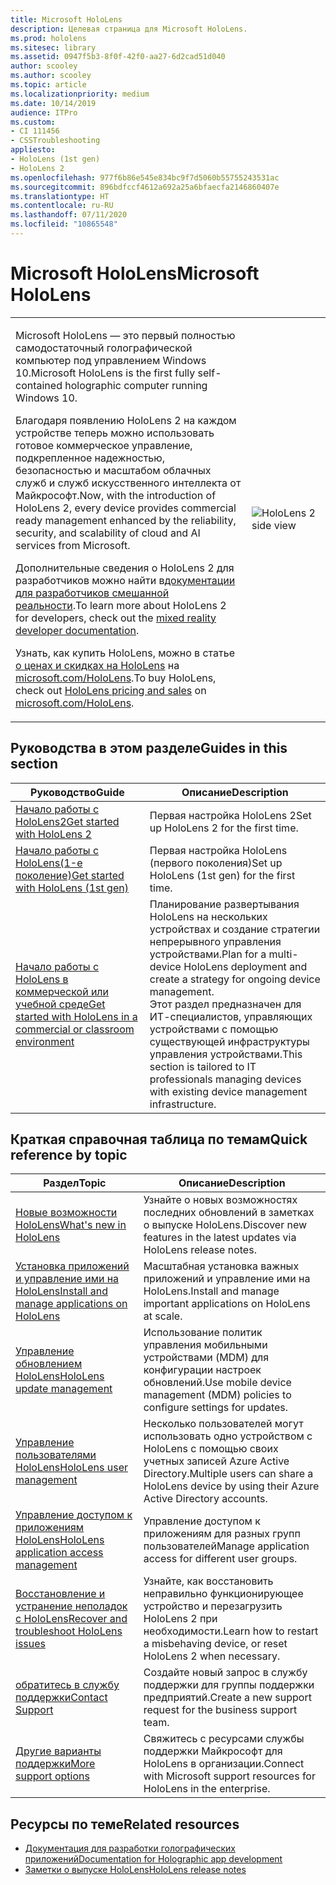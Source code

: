 ```yaml
---
title: Microsoft HoloLens
description: Целевая страница для Microsoft HoloLens.
ms.prod: hololens
ms.sitesec: library
ms.assetid: 0947f5b3-8f0f-42f0-aa27-6d2cad51d040
author: scooley
ms.author: scooley
ms.topic: article
ms.localizationpriority: medium
ms.date: 10/14/2019
audience: ITPro
ms.custom:
- CI 111456
- CSSTroubleshooting
appliesto:
- HoloLens (1st gen)
- HoloLens 2
ms.openlocfilehash: 977f6b86e545e834bc9f7d5060b55755243531ac
ms.sourcegitcommit: 896bdfccf4612a692a25a6bfaecfa2146860407e
ms.translationtype: HT
ms.contentlocale: ru-RU
ms.lasthandoff: 07/11/2020
ms.locfileid: "10865548"
---
```

# <span data-ttu-id="f6092-103">Microsoft HoloLens</span><span class="sxs-lookup"><span data-stu-id="f6092-103">Microsoft HoloLens</span></span>

<table><tbody>
<tr><td style="border: 0px;width: 75%;valign= top">
<p><span data-ttu-id="f6092-104">Microsoft HoloLens — это первый полностью самодостаточный голографической компьютер под управлением Windows 10.</span><span class="sxs-lookup"><span data-stu-id="f6092-104">Microsoft HoloLens is the first fully self-contained holographic computer running Windows 10.</span></span></p>

<p><span data-ttu-id="f6092-105">Благодаря появлению HoloLens 2 на каждом устройстве теперь можно использовать готовое коммерческое управление, подкрепленное надежностью, безопасностью и масштабом облачных служб и служб искусственного интеллекта от Майкрософт.</span><span class="sxs-lookup"><span data-stu-id="f6092-105">Now, with the introduction of HoloLens 2, every device provides commercial ready management enhanced by the reliability, security, and scalability of cloud and AI services from Microsoft.</span></span></p>

<p><span data-ttu-id="f6092-106">Дополнительные сведения о HoloLens 2 для разработчиков можно найти в<a href="https://docs.microsoft.com/windows/mixed-reality/">документации для разработчиков смешанной реальности</a>.</span><span class="sxs-lookup"><span data-stu-id="f6092-106">To learn more about HoloLens 2 for developers, check out the <a href="https://docs.microsoft.com/windows/mixed-reality/">mixed reality developer documentation</a>.</span></span></p>

<p><span data-ttu-id="f6092-107">Узнать, как купить HoloLens, можно в статье <a href="https://www.microsoft.com/hololens/buy">о ценах и скидках на HoloLens</a> на <a href="https://www.microsoft.com/hololens">microsoft.com/HoloLens</a>.</span><span class="sxs-lookup"><span data-stu-id="f6092-107">To buy HoloLens, check out <a href="https://www.microsoft.com/hololens/buy">HoloLens pricing and sales</a> on <a href="https://www.microsoft.com/hololens">microsoft.com/HoloLens</a>.</span></span></p>
</td>

<td align="left" style="border: 0px"><img alt="HoloLens 2 side view" src="images/hololens2-side-render-xs.png"/></td></tr>
</tbody></table>

## <span data-ttu-id="f6092-108">Руководства в этом разделе</span><span class="sxs-lookup"><span data-stu-id="f6092-108">Guides in this section</span></span>

| <span data-ttu-id="f6092-109">Руководство</span><span class="sxs-lookup"><span data-stu-id="f6092-109">Guide</span></span> | <span data-ttu-id="f6092-110">Описание</span><span class="sxs-lookup"><span data-stu-id="f6092-110">Description</span></span> |
| --- | --- |
| [<span data-ttu-id="f6092-111">Начало работы с HoloLens2</span><span class="sxs-lookup"><span data-stu-id="f6092-111">Get started with HoloLens 2</span></span>](hololens2-setup.md) | <span data-ttu-id="f6092-112">Первая настройка HoloLens 2</span><span class="sxs-lookup"><span data-stu-id="f6092-112">Set up HoloLens 2 for the first time.</span></span>  |
| [<span data-ttu-id="f6092-113">Начало работы с HoloLens(1-е поколение)</span><span class="sxs-lookup"><span data-stu-id="f6092-113">Get started with HoloLens (1st gen)</span></span>](hololens1-setup.md) | <span data-ttu-id="f6092-114">Первая настройка HoloLens (первого поколения)</span><span class="sxs-lookup"><span data-stu-id="f6092-114">Set up HoloLens (1st gen) for the first time.</span></span>  |
| [<span data-ttu-id="f6092-115">Начало работы с HoloLens в коммерческой или учебной среде</span><span class="sxs-lookup"><span data-stu-id="f6092-115">Get started with HoloLens in a commercial or classroom environment</span></span>](hololens-requirements.md) | <span data-ttu-id="f6092-116">Планирование развертывания HoloLens на нескольких устройствах и создание стратегии непрерывного управления устройствами.</span><span class="sxs-lookup"><span data-stu-id="f6092-116">Plan for a multi-device HoloLens deployment and create a strategy for ongoing device management.</span></span></br><span data-ttu-id="f6092-117">Этот раздел предназначен для ИТ-специалистов, управляющих устройствами с помощью существующей инфраструктуры управления устройствами.</span><span class="sxs-lookup"><span data-stu-id="f6092-117">This section is tailored to IT professionals managing devices with existing device management infrastructure.</span></span>  |

## <span data-ttu-id="f6092-118">Краткая справочная таблица по темам</span><span class="sxs-lookup"><span data-stu-id="f6092-118">Quick reference by topic</span></span>

| <span data-ttu-id="f6092-119">Раздел</span><span class="sxs-lookup"><span data-stu-id="f6092-119">Topic</span></span> | <span data-ttu-id="f6092-120">Описание</span><span class="sxs-lookup"><span data-stu-id="f6092-120">Description</span></span> |
| --- | --- |
| [<span data-ttu-id="f6092-121">Новые возможности HoloLens</span><span class="sxs-lookup"><span data-stu-id="f6092-121">What's new in HoloLens</span></span>](hololens-whats-new.md) | <span data-ttu-id="f6092-122">Узнайте о новых возможностях последних обновлений в заметках о выпуске HoloLens.</span><span class="sxs-lookup"><span data-stu-id="f6092-122">Discover new features in the latest updates via HoloLens release notes.</span></span> |
| [<span data-ttu-id="f6092-123">Установка приложений и управление ими на HoloLens</span><span class="sxs-lookup"><span data-stu-id="f6092-123">Install and manage applications on HoloLens</span></span>](hololens-install-apps.md) | <span data-ttu-id="f6092-124">Масштабная установка важных приложений и управление ими на HoloLens.</span><span class="sxs-lookup"><span data-stu-id="f6092-124">Install and manage important applications on HoloLens at scale.</span></span> |
| [<span data-ttu-id="f6092-125">Управление обновлением HoloLens</span><span class="sxs-lookup"><span data-stu-id="f6092-125">HoloLens update management</span></span>](hololens-updates.md) | <span data-ttu-id="f6092-126">Использование политик управления мобильными устройствами (MDM) для конфигурации настроек обновлений.</span><span class="sxs-lookup"><span data-stu-id="f6092-126">Use mobile device management (MDM) policies to configure settings for updates.</span></span> |
| [<span data-ttu-id="f6092-127">Управление пользователями HoloLens</span><span class="sxs-lookup"><span data-stu-id="f6092-127">HoloLens user management</span></span>](hololens-multiple-users.md) | <span data-ttu-id="f6092-128">Несколько пользователей могут использовать одно устройством с HoloLens с помощью своих учетных записей Azure Active Directory.</span><span class="sxs-lookup"><span data-stu-id="f6092-128">Multiple users can share a HoloLens device by using their Azure Active Directory accounts.</span></span> |
| [<span data-ttu-id="f6092-129">Управление доступом к приложениям HoloLens</span><span class="sxs-lookup"><span data-stu-id="f6092-129">HoloLens application access management</span></span>](hololens-kiosk.md) | <span data-ttu-id="f6092-130">Управление доступом к приложениям для разных групп пользователей</span><span class="sxs-lookup"><span data-stu-id="f6092-130">Manage application access for different user groups.</span></span>  |
| [<span data-ttu-id="f6092-131">Восстановление и устранение неполадок с HoloLens</span><span class="sxs-lookup"><span data-stu-id="f6092-131">Recover and troubleshoot HoloLens issues</span></span>](hololens-recovery.md) |  <span data-ttu-id="f6092-132">Узнайте, как восстановить неправильно функционирующее устройство и перезагрузить HoloLens 2 при необходимости.</span><span class="sxs-lookup"><span data-stu-id="f6092-132">Learn how to restart a misbehaving device, or reset HoloLens 2 when necessary.</span></span> |
| [<span data-ttu-id="f6092-133">обратитесь в службу поддержки</span><span class="sxs-lookup"><span data-stu-id="f6092-133">Contact Support</span></span>](https://support.microsoft.com/supportforbusiness/productselection?sapid=e9391227-fa6d-927b-0fff-f96288631b8f) | <span data-ttu-id="f6092-134">Создайте новый запрос в службу поддержки для группы поддержки предприятий.</span><span class="sxs-lookup"><span data-stu-id="f6092-134">Create a new support request for the business support team.</span></span> | 
| [<span data-ttu-id="f6092-135">Другие варианты поддержки</span><span class="sxs-lookup"><span data-stu-id="f6092-135">More support options</span></span>](https://support.microsoft.com/products/hololens) | <span data-ttu-id="f6092-136">Свяжитесь с ресурсами службы поддержки Майкрософт для HoloLens в организации.</span><span class="sxs-lookup"><span data-stu-id="f6092-136">Connect with Microsoft support resources for HoloLens in the enterprise.</span></span> |

## <span data-ttu-id="f6092-137">Ресурсы по теме</span><span class="sxs-lookup"><span data-stu-id="f6092-137">Related resources</span></span>

* [<span data-ttu-id="f6092-138">Документация для разработки голографических приложений</span><span class="sxs-lookup"><span data-stu-id="f6092-138">Documentation for Holographic app development</span></span>](https://developer.microsoft.com/windows/mixed-reality/development)
* [<span data-ttu-id="f6092-139">Заметки о выпуске HoloLens</span><span class="sxs-lookup"><span data-stu-id="f6092-139">HoloLens release notes</span></span>](https://docs.microsoft.com/hololens/hololens-release-notes)

